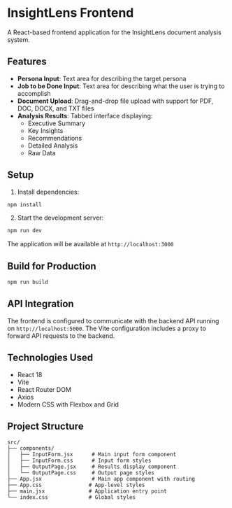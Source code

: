 # InsightLens Frontend

A React-based frontend application for the InsightLens document analysis system.

## Features

- **Persona Input**: Text area for describing the target persona
- **Job to be Done Input**: Text area for describing what the user is trying to accomplish
- **Document Upload**: Drag-and-drop file upload with support for PDF, DOC, DOCX, and TXT files
- **Analysis Results**: Tabbed interface displaying:
  - Executive Summary
  - Key Insights
  - Recommendations
  - Detailed Analysis
  - Raw Data

## Setup

1. Install dependencies:
```bash
npm install
```

2. Start the development server:
```bash
npm run dev
```

The application will be available at `http://localhost:3000`

## Build for Production

```bash
npm run build
```

## API Integration

The frontend is configured to communicate with the backend API running on `http://localhost:5000`. The Vite configuration includes a proxy to forward API requests to the backend.

## Technologies Used

- React 18
- Vite
- React Router DOM
- Axios
- Modern CSS with Flexbox and Grid

## Project Structure

```
src/
├── components/
│   ├── InputForm.jsx      # Main input form component
│   ├── InputForm.css      # Input form styles
│   ├── OutputPage.jsx     # Results display component
│   └── OutputPage.css     # Output page styles
├── App.jsx                # Main app component with routing
├── App.css               # App-level styles
├── main.jsx              # Application entry point
└── index.css             # Global styles
```
